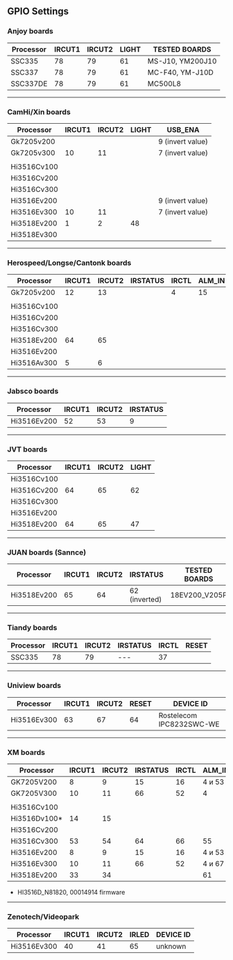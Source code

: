 ## GPIO Settings

### Anjoy boards

| Processor   | IRCUT1 | IRCUT2 | LIGHT | TESTED BOARDS    |
|-------------|--------|--------|-------|------------------|
| SSC335      | 78     | 79     | 61    | MS-J10, YM200J10 |
| SSC337      | 78     | 79     | 61    | MC-F40, YM-J10D  |
| SSC337DE    | 78     | 79     | 61    | MC500L8          |

-----

### CamHi/Xin boards

| Processor   | IRCUT1 | IRCUT2 | LIGHT | USB_ENA |
|-------------|--------|--------|-------|---------|
| Gk7205v200  |        |        |       | 9 (invert value) |
| Gk7205v300  | 10     | 11     |       | 7 (invert value) |
|             |        |        |       |         |
| Hi3516Cv100 |
| Hi3516Cv200 |
| Hi3516Cv300 |
| Hi3516Ev200 |        |        |       | 9 (invert value) |
| Hi3516Ev300 | 10     | 11     |       | 7 (invert value) |
| Hi3518Ev200 | 1      | 2      | 48    | 
| Hi3518Ev300 |        |        |       |

-----

### Herospeed/Longse/Cantonk boards

| Processor   | IRCUT1 | IRCUT2 | IRSTATUS | IRCTL | ALM_IN | ALM_OUT | USB_ENA |
|-------------|--------|--------|----------|-------|--------|---------|---------|
| Gk7205v200  | 12     | 13     |          | 4     | 15     | 14      |         |
|             |        |        |          |       |        |         |         |
| Hi3516Cv100 |
| Hi3516Cv200 |
| Hi3516Cv300 |
| Hi3518Ev200 | 64     | 65     |
| Hi3516Ev200 |
| Hi3516Av300 | 5      | 6      |

-----

### Jabsco boards

| Processor   | IRCUT1 | IRCUT2 | IRSTATUS |
|-------------|--------|--------|----------|
| Hi3516Ev200 | 52     | 53     | 9        |

-----

### JVT boards

| Processor   | IRCUT1 | IRCUT2 | LIGHT |
|-------------|--------|--------|-------|
| Hi3516Cv100 |
| Hi3516Cv200 | 64     | 65     | 62    |
| Hi3516Cv300 |
| Hi3516Ev200 |
| Hi3518Ev200 | 64     | 65     | 47    |

-----

### JUAN boards (Sannce)

| Processor   | IRCUT1 | IRCUT2 | IRSTATUS      | TESTED BOARDS | DEVICE ID |
|-------------|--------|--------|---------------|---------------|-----------|
| Hi3518Ev200 | 65     | 64     | 62 (inverted) | 18EV200_V205P | N18EV2W   |

------

### Tiandy boards

| Processor   | IRCUT1 | IRCUT2 | IRSTATUS | IRCTL | RESET |
|-------------|--------|--------|----------|-------|-------|
| SSC335      | 78     | 79     | ---      | 37    |       |

-----

### Uniview boards

| Processor   | IRCUT1 | IRCUT2 | RESET | DEVICE ID                |
|-------------|--------|--------|-------|--------------------------|
| Hi3516Ev300 | 63     | 67     | 64    | Rostelecom IPC8232SWC-WE |

-----

### XM boards

| Processor   | IRCUT1 | IRCUT2 | IRSTATUS | IRCTL | ALM_IN | ALM_OUT | ETH_ACT | ETH_STA | RESET | USB_ENA |
|-------------|--------|--------|----------|-------|--------|---------|---------|---------|-------|---------|
| GK7205V200  | 8      | 9      | 15       | 16    | 4 и 53 | 55      | 14      | 12      | 0     |
| GK7205V300  | 10     | 11     | 66       | 52    | 4      |         | 30      | 31      |       |         |
|             |        |        |          |       |        |         |         |         |       |         |
| Hi3516Cv100 |
| Hi3516Dv100* | 14     | 15
| Hi3516Cv200 |
| Hi3516Cv300 | 53     | 54     | 64       | 66    | 55     | 1       |         |         | 2     | 63      |
| Hi3516Ev200 | 8      | 9      | 15       | 16    | 4 и 53 | 55      | 14      | 12      | 0     |
| Hi3516Ev300 | 10     | 11     | 66       | 52    | 4 и 67 | 65      | 30      | 31      | 0     |
| Hi3518Ev200 | 33     | 34     |          |       | 61     | 35      |

* HI3516D_N81820, 00014914 firmware

-----

### Zenotech/Videopark

| Processor   | IRCUT1 | IRCUT2 | IRLED | DEVICE ID                |
|-------------|--------|--------|-------|--------------------------|
| Hi3516Ev300 | 40     | 41     | 65    | unknown                  |

